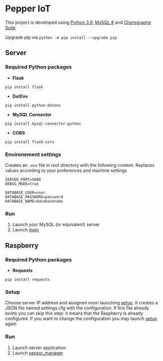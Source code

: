 # Pepper IoT
This project is developed using [Python 3.9](https://www.python.org/downloads), [MySQL 8](https://www.mysql.com/downloads/) and [Choregraphe Suite](https://developer.softbankrobotics.com/pepper-2-5/downloads/pepper-naoqi-25-downloads-windows)

Upgrade pip via `python -m pip install --upgrade pip`

## Server

### Required Python packages
- **Flask**
```
pip install flask
```
- **DotEnv**
```
pip install python-dotenv
```
- **MySQL Connector**
```
pip install mysql-connector-python
```

- **CORS**
```
pip install flask-cors
```

### Environement settings
Creates an `.env` file in root directory with the following content. Replaces values according to your preferences and machine settings
```
SERVER_PORT=5000
DEBUG_MODE=true

DATABASE_USER=user
DATABASE_PASSWORD=password
DATABASE_NAME=databasename
```

### Run
1. Launch your MySQL (or equivalent) server
2. Launch [main](server/main.py)

## Raspberry

### Required Python packages
- **Requests**
```
pip install requests
```

### Setup
Choose server IP address and assigned room launching [setup](raspberry/setup.py). It creates a JSON file named settings.cfg with the configuration. If this file already exists you can skip this step: it means that the Raspberry is already configured. If you want to change the configuration you may launch [setup](raspberry/setup.py) again

### Run
1. Launch server application
2. Launch [sensor_manager](raspberry/sensor_manager.py)
